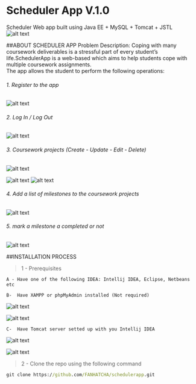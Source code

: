 # **Scheduler App V.1.0**

Scheduler Web app built using Java EE + MySQL + Tomcat + JSTL 
![alt text](testing_screenshots/logout.png)

##ABOUT SCHEDULER APP
Problem Description: Coping with many coursework deliverables is a stressful part of every student’s life.SchedulerApp is a web-based which aims to help students cope with multiple coursework assignments.  
The app allows the student to perform the following operations:
###### 1. Register to the app
![alt text](testing_screenshots/register_page.png)

###### 2. Log In / Log Out
![alt text](testing_screenshots/login.png)

###### 3. Coursework projects (Create - Update - Edit - Delete)
![alt text](testing_screenshots/logout.png)

![alt text](testing_screenshots/create_new_coursework.PNG)
![alt text](testing_screenshots/edit_coursework.png)

###### 4. Add a list of milestones to the coursework projects
![alt text](testing_screenshots/added_milestones.png)

###### 5. mark a milestone a completed or not
![alt text](testing_screenshots/markAsCompleted.png)

##INSTALLATION PROCESS
> 1 - Prerequisites
```
A - Have one of the following IDEA: Intellij IDEA, Eclipse, Netbeans etc

B-  Have XAMPP or phpMyAdmin installed (Not required)
```
![alt text](testing_screenshots/xampp.png)

![alt text](testing_screenshots/phpmyadmin.png)

```
C-  Have Tomcat server setted up with you Intellij IDEA
```
![alt text](testing_screenshots/tomcat.png)

![alt text](testing_screenshots/tomcat_deployment.png)

> 2 - Clone the repo using the following command
```cmd
git clone https://github.com/FANHATCHA/schedulerapp.git
```
 